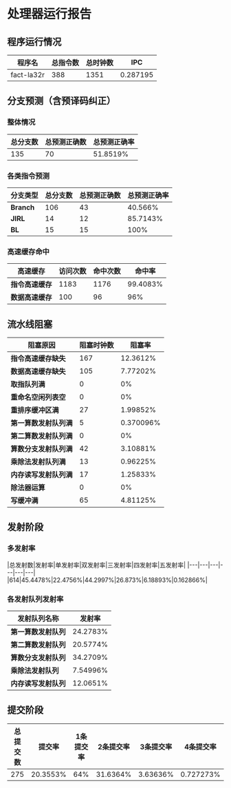 # 处理器运行报告
## 程序运行情况
|程序名|总指令数|总时钟数|IPC|
|---|---|---|---|
|fact-la32r|388|1351|0.287195|

## 分支预测（含预译码纠正）
### 整体情况
|总分支数|总预测正确数|总预测正确率|
|---|---|---|
|135|70|51.8519%|

### 各类指令预测
|分支类型|总分支数|总预测正确数|总预测正确率|
|---|---|---|---|
|**Branch**| 106 | 43 | 40.566%|
|**JIRL**| 14 | 12 | 85.7143%|
|**BL**| 15 | 15 | 100%|

### 高速缓存命中
|高速缓存|访问次数|命中次数|命中率|
|---|---|---|---|
|**指令高速缓存**| 1183 | 1176 | 99.4083%|
|**数据高速缓存**| 100 | 96 | 96%|
## 流水线阻塞
|阻塞原因|阻塞时钟数|阻塞率|
|---|---|---|
|**指令高速缓存缺失**| 167 | 12.3612%|
|**数据高速缓存缺失**| 105 | 7.77202%|
|**取指队列满**| 0 | 0%|
|**重命名空闲列表空**|0 | 0%|
|**重排序缓冲区满**|27 | 1.99852%|
|**第一算数发射队列满**|5 | 0.370096%|
|**第二算数发射队列满**|0 | 0%|
|**算数分支发射队列满**|42 | 3.10881%|
|**乘除法发射队列满**|13 | 0.96225%|
|**内存读写发射队列满**|17 | 1.25833%|
|**除法器运算**|0 | 0%|
|**写缓冲满**|65 | 4.81125%|

## 发射阶段
### 多发射率
|总发射数|发射率|单发射率|双发射率|三发射率|四发射率|五发射率|
|---|---|---|---|---|---|
|614|45.4478%|22.4756%|44.2997%|26.873%|6.18893%|0.162866%|

### 各发射队列发射率
|发射队列名称|发射率|
|---|---|
|**第一算数发射队列**|24.2783%|
|**第二算数发射队列**|20.5774%|
|**算数分支发射队列**|34.2709%|
|**乘除法发射队列**|7.54996%|
|**内存读写发射队列**|12.0651%|

## 提交阶段
|总提交数|提交率|1条提交率|2条提交率|3条提交率|4条提交率|
|---|---|---|---|---|---|
|275|20.3553%|64%|31.6364%|3.63636%|0.727273%|
